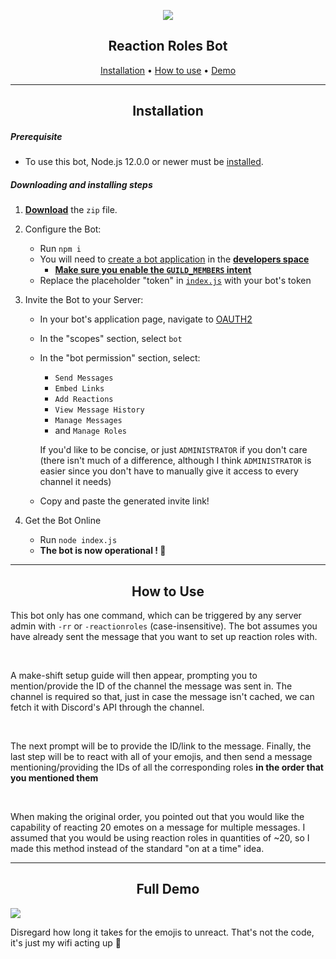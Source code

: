

<div align="center">

![](https://media.discordapp.net/attachments/719694477027180544/771852466940805161/1604094355172.png)

## Reaction Roles Bot

[Installation](#Installation) • [How to use](#How-To-Use) • [Demo](#Full-Demo)

* * *


## Installation
</div>

##### Prerequisite

-   To use this bot, Node.js 12.0.0 or newer must be [installed](https://nodejs.org/en/download/).

##### Downloading and installing steps

1.  **[Download](https://github.com/jay1934/Reaction-Role-Bot/archive/master.zip)** the `zip` file.

2.  Configure the Bot:
    -   Run `npm i`
    -   You will need to [create a bot application](https://discordjs.guide/preparations/setting-up-a-bot-application.html#creating-your-bot) in the **[developers space](https://discordapp.com/developers/applications/me)**
        - [**Make sure you enable the `GUILD_MEMBERS` intent**](https://media.discordapp.net/attachments/769862166131245066/771303808390266900/image0.png?width=1359&height=671)
    - Replace the placeholder "token" in [`index.js`](https://github.com/jay1934/Reaction-Role-Bot/blob/master/index.js#L6) with your bot's token

3.  Invite the Bot to your Server:
    - In your bot's application page, navigate to [OAUTH2](https://discord.com/developers/applications/771430839250059274/oauth2) 
    - In the "scopes" section, select `bot`
    - In the "bot permission" section, select:  
       - `Send Messages`
       - `Embed Links`
       - `Add Reactions`
       - `View Message History`
       - `Manage Messages`
       - and `Manage Roles`
       
        If you'd like to be concise, or just `ADMINISTRATOR` if you don't care (there isn't much of a difference, although I think `ADMINISTRATOR` is easier since you don't have to manually give it access to every channel it needs)
    - Copy and paste the generated invite link!
    
    

3.  Get the Bot Online
    -   Run `node index.js`
    -   **The bot is now operational ! 🎉**

* * *

<div align="center"> 

## How to Use 

</div>

This bot only has one command, which can be triggered by any server admin with `-rr` or `-reactionroles` (case-insensitive). The bot assumes you have already sent the message that you want to set up reaction roles with.

<br>

A make-shift setup guide will then appear, prompting you to mention/provide the ID of the channel the message was sent in. The channel is required so that, just in case the message isn't cached, we can fetch it with Discord's API through the channel.

<br>

The next prompt will be to provide the ID/link to the message. Finally, the last step will be to react with all of your emojis, and then send a message mentioning/providing the IDs of all the corresponding roles **in the order that you mentioned them**

<br>

When making the original order, you pointed out that you would like the capability of reacting 20 emotes on a message for multiple messages. I assumed that you would be using reaction roles in quantities of ~20, so I made this method instead of the standard "on at a time" idea.

* * *
<div align="center"> 

## Full Demo

</div>

![](./demo.gif)

Disregard how long it takes for the emojis to unreact. That's not the code, it's just my wifi acting up 🤣
